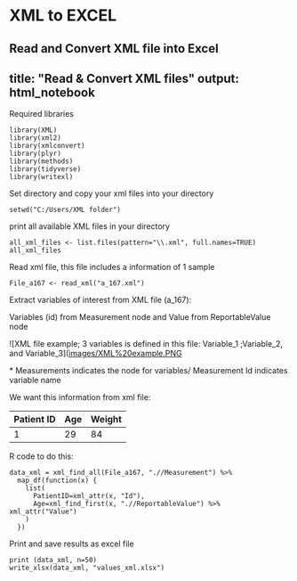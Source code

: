 # XML to EXCEL
Read and Convert XML file into Excel
---
title: "Read & Convert XML files"
output: html_notebook
---

Required libraries

```{r}
library(XML)
library(xml2)
library(xmlconvert)
library(plyr)
library(methods)
library(tidyverse)
library(writexl)
```

Set directory and copy your xml files into your directory

```{r}
setwd("C:/Users/XML folder")
```

print all available XML files in your directory

```{r}
all_xml_files <- list.files(pattern="\\.xml", full.names=TRUE)
all_xml_files
```

Read xml file, this file includes a information of 1 sample

```{r}
File_a167 <- read_xml("a_167.xml")
```

Extract variables of interest from XML file (a_167):

Variables (id) from Measurement node and Value from ReportableValue node

![XML file example; 3 variables is defined in this file: Variable_1 ;Variable_2, and Variable_3]([images/XML%20example.PNG](https://drive.google.com/file/d/1xipplHTjWZHFSox1XghUPFMULhhhHoLK/view?usp=sharing)

\* Measurements indicates the node for variables/ Measurement Id indicates variable name

We want this information from xml file:

| Patient ID | Age | Weight |
|------------|-----|--------|
| 1          | 29  | 84     |

R code to do this:

```{r}
data_xml = xml_find_all(File_a167, ".//Measurement") %>% 
  map_df(function(x) {
    list(
      PatientID=xml_attr(x, "Id"),
      Age=xml_find_first(x, ".//ReportableValue") %>% xml_attr("Value")
    )
  })

```

Print and save results as excel file

```{r}
print (data_xml, n=50)
write_xlsx(data_xml, "values_xml.xlsx")
```
